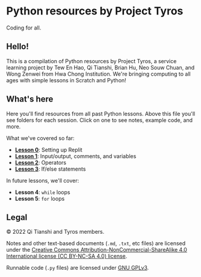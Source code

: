 # Python resources by Project Tyros
Coding for all.

## Hello!
This is a compilation of Python resources by Project Tyros, a service learning project by Tew En Hao, Qi Tianshi, Brian Hu, Neo Souw Chuan, and Wong Zenwei from Hwa Chong Institution. We're bringing computing to all ages with simple lessons in Scratch and Python!

## What's here
Here you'll find resources from all past Python lessons. Above this file you'll see folders for each session. Click on one to see notes, example code, and more.

What we've covered so far:
* [**Lesson 0**](https://github.com/qitianshi/tyros-resources/tree/main/Lesson%200): Setting up Replit
* [**Lesson 1**](https://github.com/qitianshi/tyros-resources/tree/main/Lesson%201): Input/output, comments, and variables
* [**Lesson 2**](https://github.com/qitianshi/tyros-resources/tree/main/Lesson%202): Operators
* [**Lesson 3**](https://github.com/qitianshi/tyros-resources/tree/main/Lesson%203): If/else statements

In future lessons, we'll cover:
* **Lesson 4**: `while` loops
* **Lesson 5**: `for` loops

## Legal
© 2022 Qi Tianshi and Tyros members.

Notes and other text-based documents (`.md`, `.txt`, etc files) are licensed under the [Creative Commons Attribution-NonCommercial-ShareAlike 4.0 International license (CC BY-NC-SA 4.0) license](https://creativecommons.org/licenses/by-nc-sa/4.0/).

Runnable code (`.py` files) are licensed under [GNU GPLv3](https://github.com/qitianshi/tyros-resources/blob/main/LICENSE).
